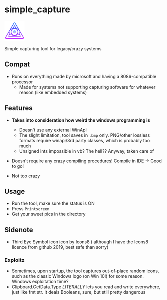 # simple_capture
![oooOOOooo](icons8-third-eye-symbol-64.png)

Simple capturing tool for legacy/crazy systems

## Compat
* Runs on everything made by microsoft and having a 8086-compatible processor
	* Made for systems not supporting capturing software for whatever reason (like embedded systems)

## Features
* **Takes into consideration how weird the windows programming is**
	* Doesn't use any external WinApi
	* The slight limitation, tool saves in `.bmp` only. 
		PNG/other lossless formats require winapi/3rd party classes, which is probably too much
	* Unsigned ints impossible in vb? The hell?? Anyway, taken care of
* Doesn't require any crazy compiling procedures! Compile in IDE -> Good to go!


* Not too crazy


## Usage

* Run the tool, make sure the status is ON
* Press `Printscreen`
* Get your sweet pics in the directory

## Sidenote
* Third Eye Symbol icon icon by Icons8
	( although I have the Icons8 licence from github 2019, best safe than sorry)

### Exploitz	
* Sometimes, upon startup, the tool captures out-of-place random icons, such as the classic Windows logo (on Win 10!) for some reason. Windows exploitation time?
* Clipboard.GetData.Type *LITERALLY* lets you read and write everywhere, just like fmt str. It deals Booleans, sure, but still pretty dangerous